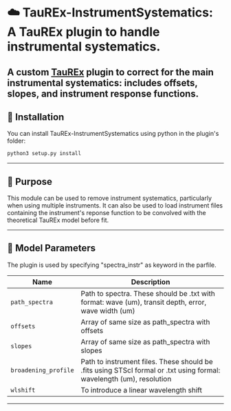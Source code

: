# ☁️ TauREx-InstrumentSystematics: A TauREx plugin to handle instrumental systematics.

A custom [TauREx](https://github.com/ucl-exoplanets/TauREx3_public) plugin to correct for the main instrumental systematics: includes offsets, slopes, and instrument response functions. 
---
## 💾 Installation 

You can install TauREx-InstrumentSystematics using python in the plugin's folder:

```python
python3 setup.py install
```
---

## 📌 Purpose

This module can be used to remove instrument systematics, particularly when using multiple instruments. It can also be used to load instrument files containing the instrument's reponse function to be convolved with the theoretical TauREx model before fit.

---

## 🔧 Model Parameters

The plugin is used by specifying "spectra_instr" as keyword in the parfile.

| Name | Description |
|------|-------------|
| `path_spectra` | Path to spectra. These should be .txt with format: wave (um), transit depth, error, wave width (um)  |
| `offsets` | Array of same size as path_spectra with offsets |
| `slopes` | Array of same size as path_spectra with slopes |
| `broadening_profile` | Path to instrument files. These should be .fits using STScI formal or .txt using formal: wavelength (um), resolution |
| `wlshift` | To introduce a linear wavelength shift |

---




